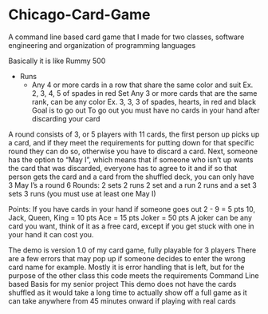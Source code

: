 # Chicago-Card-Game

A command line based card game that I made for two classes, software engineering and organization of programming languages

Basically it is like Rummy 500
  * Runs
      * Any 4 or more cards in a row that share the same color and suit
    Ex. 2, 3, 4, 5 of spades in red
  Set
    Any 3 or more cards that are the same rank, can be any color
    Ex. 3, 3, 3 of spades, hearts, in red and black
Goal is to go out
To go out you must have no cards in your hand after discarding your card

A round consists of 3, or 5 players with 11 cards, the first person up picks up a card, and if they meet the requirements for putting down for that specific round they can do so, otherwise you have to discard a card.
Next, someone has the option to “May I”, which means that if someone who isn’t up wants the card that was discarded, everyone has to agree to it and if so that person gets the card and a card from the shuffled deck, you can only have 3 May I’s a round
6 Rounds:
  2 sets
  2 runs
  2 set and a run
  2 runs and a set
  3 sets
  3 runs (you must use at least one May I)

Points:
  If you have cards in your hand if someone goes out
    2 - 9 = 5 pts
    10, Jack, Queen, King = 10 pts
    Ace = 15 pts
    Joker = 50 pts
A joker can be any card you want, think of it as a free card, except if you get stuck with one in your hand it can cost you.

The demo is version 1.0 of my card game, fully playable for 3 players
  There are a few errors that may pop up if someone decides to enter the wrong card name for example.
  Mostly it is error handling that is left, but for the purpose of the other class this code meets the requirements
  Command Line based
  Basis for my senior project
This demo does not have the cards shuffled as it would take a long time to actually show off a full game as it can take anywhere from 45 minutes onward if playing with real cards
